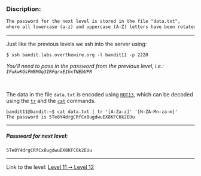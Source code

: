 ### Discription:
```txt
The password for the next level is stored in the file "data.txt",
where all lowercase (a-z) and uppercase (A-Z) letters have been rotated by 13 positions
```

---

Just like the previous levels we ssh into the server using:
```shell-session
$ ssh bandit.labs.overthewire.org -l bandit11 -p 2220
```

_You'll need to pass in the password from the previous level, i.e.: `IFukwKGsFW8MOq3IRFqrxE1hxTNEbUPR`_

<br>

The data in the file `data.txt` is encoded using [`ROT13`](https://en.wikipedia.org/wiki/ROT13), which can be decoded using the [`tr`](https://linux.die.net/man/1/tr) and the [`cat`](https://linux.die.net/man/1/cat) commands.

```shell-session
bandit11@bandit:~$ cat data.txt | tr '[A-Za-z]' '[N-ZA-Mn-za-m]'
The password is 5Te8Y4drgCRfCx8ugdwuEX8KFC6k2EUu
```

---

##### Password for next level:
    5Te8Y4drgCRfCx8ugdwuEX8KFC6k2EUu

---

Link to the level: [Level 11 ➙ Level 12](https://overthewire.org/wargames/bandit/bandit12.html)
